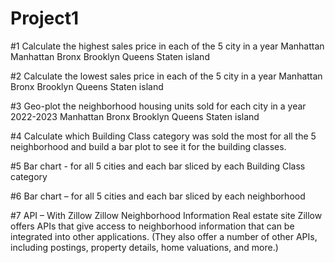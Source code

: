 # Project1

#1 Calculate the highest sales price in each of the 5 city in a year Manhattan
Manhattan
Bronx
Brooklyn
Queens
Staten island

#2 Calculate the lowest sales price in each of the 5 city in a year
Manhattan
Bronx
Brooklyn
Queens
Staten island

#3 Geo-plot the neighborhood housing units sold for each city in a year 2022-2023
Manhattan 
Bronx
Brooklyn 
Queens 
Staten island 

#4 Calculate which Building Class category was sold the most for all the 5 neighborhood and build a bar plot to see it for the building classes.

#5 Bar chart - for all 5 cities and each bar sliced by each Building Class category

#6 Bar chart – for all 5 cities and each bar sliced by each neighborhood

#7 API – With Zillow Zillow Neighborhood Information
Real estate site Zillow offers APIs that give access to neighborhood information that can be integrated into other applications. (They also offer a number of other APIs, including postings, property details, home valuations, and more.)
